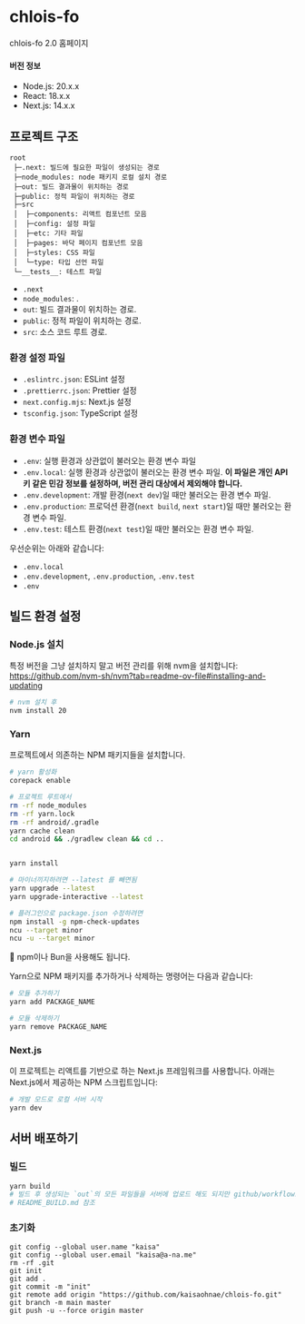 # chlois-fo

chlois-fo 2.0 홈페이지

#### 버전 정보

- Node.js: 20.x.x
- React: 18.x.x
- Next.js: 14.x.x

## 프로젝트 구조

```
root
 ├─.next: 빌드에 필요한 파일이 생성되는 경로
 ├─node_modules: node 패키지 로컬 설치 경로
 ├─out: 빌드 결과물이 위치하는 경로
 ├─public: 정적 파일이 위치하는 경로
 ├─src
 │  ├─components: 리액트 컴포넌트 모음
 │  ├─config: 설정 파일
 │  ├─etc: 기타 파일
 │  ├─pages: 바닥 페이지 컴포넌트 모음
 │  ├─styles: CSS 파일
 │  └─type: 타입 선언 파일
 └─__tests__: 테스트 파일
```

- `.next`
- `node_modules`: .
- `out`: 빌드 결과물이 위치하는 경로.
- `public`: 정적 파일이 위치하는 경로.
- `src`: 소스 코드 루트 경로.

### 환경 설정 파일

- `.eslintrc.json`: ESLint 설정
- `.prettierrc.json`: Prettier 설정
- `next.config.mjs`: Next.js 설정
- `tsconfig.json`: TypeScript 설정

### 환경 변수 파일

- `.env`: 실행 환경과 상관없이 불러오는 환경 변수 파일
- `.env.local`: 실행 환경과 상관없이 불러오는 환경 변수 파일. **이 파일은 개인 API 키 같은 민감 정보를 설정하며, 버전 관리 대상에서 제외해야 합니다.**
- `.env.development`: 개발 환경(`next dev`)일 때만 불러오는 환경 변수 파일.
- `.env.production`: 프로덕션 환경(`next build`, `next start`)일 때만 불러오는 환경 변수 파일.
- `.env.test`: 테스트 환경(`next test`)일 때만 불러오는 환경 변수 파일.

우선순위는 아래와 같습니다:

- `.env.local`
- `.env.development`, `.env.production`, `.env.test`
- `.env`

## 빌드 환경 설정

### Node.js 설치

특정 버전을 그냥 설치하지 말고 버전 관리를 위해 nvm을 설치합니다: https://github.com/nvm-sh/nvm?tab=readme-ov-file#installing-and-updating

```bash
# nvm 설치 후 
nvm install 20
```

### Yarn

프로젝트에서 의존하는 NPM 패키지들을 설치합니다.

```bash
# yarn 활성화
corepack enable

# 프로젝트 루트에서
rm -rf node_modules 
rm -rf yarn.lock
rm -rf android/.gradle
yarn cache clean
cd android && ./gradlew clean && cd ..


yarn install

# 마이너끼지하려면 --latest 를 빼면됨 
yarn upgrade --latest
yarn upgrade-interactive --latest

# 플러그인으로 package.json 수정하려면
npm install -g npm-check-updates
ncu --target minor
ncu -u --target minor
```

🚨 npm이나 Bun을 사용해도 됩니다.

Yarn으로 NPM 패키지를 추가하거나 삭제하는 명령어는 다음과 같습니다:

```bash
# 모듈 추가하기
yarn add PACKAGE_NAME

# 모듈 삭제하기
yarn remove PACKAGE_NAME
```

### Next.js

이 프로젝트는 리액트를 기반으로 하는 Next.js 프레임워크를 사용합니다. 아래는 Next.js에서 제공하는 NPM 스크립트입니다:

```bash
# 개발 모드로 로컬 서버 시작
yarn dev
```

## 서버 배포하기

### 빌드

```bash
yarn build 
# 빌드 후 생성되는 `out`의 모든 파일들을 서버에 업로드 해도 되지만 github/workflows/deploy.yml 사용 
# README_BUILD.md 참조 
```

### 초기화
```
git config --global user.name "kaisa"
git config --global user.email "kaisa@a-na.me"
rm -rf .git
git init
git add .
git commit -m "init"
git remote add origin "https://github.com/kaisaohnae/chlois-fo.git"
git branch -m main master
git push -u --force origin master
```
